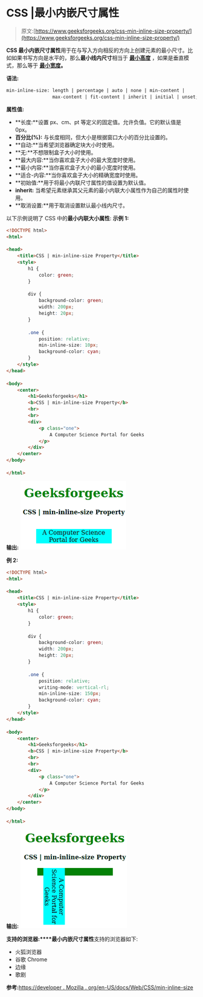 # CSS |最小内嵌尺寸属性

> 原文:[https://www.geeksforgeeks.org/css-min-inline-size-property/](https://www.geeksforgeeks.org/css-min-inline-size-property/)

**CSS 最小内嵌尺寸属性**用于在与写入方向相反的方向上创建元素的最小尺寸。比如如果书写方向是水平的，那么**最小线内尺寸**相当于 **[最小高度](https://www.geeksforgeeks.org/css-min-height-property/)** ，如果是垂直模式，那么等于 **[最小宽度](https://www.geeksforgeeks.org/css-min-width-property/)。**

**语法:**

```html
min-inline-size: length | percentage | auto | none | min-content |
                 max-content | fit-content | inherit | initial | unset;
```

**属性值:**

*   **长度:**设置 px、cm、pt 等定义的固定值。允许负值。它的默认值是 0px。
*   **百分比(%):** 与长度相同，但大小是根据窗口大小的百分比设置的。
*   **自动:**当希望浏览器确定块大小时使用。
*   **无:**不想限制盒子大小时使用。
*   **最大内容:**当你喜欢盒子大小的最大宽度时使用。
*   **最小内容:**当你喜欢盒子大小的最小宽度时使用。
*   **适合-内容:**当你喜欢盒子大小的精确宽度时使用。
*   **初始值:**用于将最小内联尺寸属性的值设置为默认值。
*   **inherit:** 当希望元素继承其父元素的最小内联大小属性作为自己的属性时使用。
*   **取消设置:**用于取消设置默认最小线内尺寸。

以下示例说明了 CSS 中的**最小内联大小属性**:
**示例 1:**

```html
<!DOCTYPE html> 
<html> 

<head> 
    <title>CSS | min-inline-size Property</title> 
    <style> 
        h1 { 
            color: green; 
        } 

        div { 
            background-color: green; 
            width: 200px; 
            height: 20px; 
        } 

        .one { 
            position: relative; 
            min-inline-size: 10px; 
            background-color: cyan; 
        } 
    </style> 
</head> 

<body> 
    <center> 
        <h1>Geeksforgeeks</h1> 
        <b>CSS | min-inline-size Property</b> 
        <br> 
        <br> 
        <div> 
            <p class="one"> 
                A Computer Science Portal for Geeks 
            </p> 
        </div> 
    </center> 
</body> 

</html>                     
```

**输出:**
![](img/200cdeef05ba280d7dcd96c358e44931.png)

**例 2:**

```html
<!DOCTYPE html> 
<html> 

<head> 
    <title>CSS | min-inline-size Property</title> 
    <style> 
        h1 { 
            color: green; 
        } 

        div { 
            background-color: green; 
            width: 200px; 
            height: 20px; 
        } 

        .one { 
            position: relative; 
            writing-mode: vertical-rl;
            min-inline-size: 150px; 
            background-color: cyan; 
        } 
    </style> 
</head> 

<body> 
    <center> 
        <h1>Geeksforgeeks</h1> 
        <b>CSS | min-inline-size Property</b> 
        <br> 
        <br> 
        <div> 
            <p class="one"> 
                A Computer Science Portal for Geeks 
            </p> 
        </div> 
    </center> 
</body> 

</html>                                 
```

**输出:**
![](img/fcfb223cf9f0ebb8cc513ac3bdcca692.png)

**支持的浏览器:****最小内嵌尺寸属性**支持的浏览器如下:

*   火狐浏览器
*   谷歌 Chrome
*   边缘
*   歌剧

**参考:**[https://developer . Mozilla . org/en-US/docs/Web/CSS/min-inline-size](https://developer.mozilla.org/en-US/docs/Web/CSS/min-inline-size)
